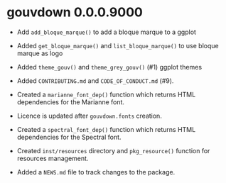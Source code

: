 # gouvdown 0.0.0.9000

* Add `add_bloque_marque()` to add a bloque marque to a ggplot

* Added `get_bloque_marque()` and `list_bloque_marque()` to use bloque marque as logo

* Added `theme_gouv()` and `theme_grey_gouv()` (#1) ggplot themes

* Added `CONTRIBUTING.md` and `CODE_OF_CONDUCT.md` (#9).

* Created a `marianne_font_dep()` function which returns HTML dependencies for
the Marianne font.

* Licence is updated after `gouvdown.fonts` creation.

* Created a `spectral_font_dep()` function which returns HTML dependencies for
the Spectral font.

* Created `inst/resources` directory and `pkg_resource()` function for 
resources management.

* Added a `NEWS.md` file to track changes to the package.
